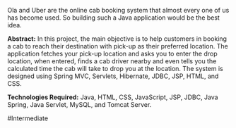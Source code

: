Ola and Uber are the online cab booking system that almost every one of us has become used. So building such a Java application would be the best idea. 

**Abstract:** In this project, the main objective is to help customers in booking a cab to reach their destination with pick-up as their preferred location. The application fetches your pick-up location and asks you to enter the drop location, when entered, finds a cab driver nearby and even tells you the calculated time the cab will take to drop you at the location. The system is designed using Spring MVC, Servlets, Hibernate, JDBC, JSP, HTML, and CSS. 

**Technologies Required:** Java, HTML, CSS, JavaScript, JSP, JDBC, Java Spring, Java Servlet, MySQL, and Tomcat Server.

#Intermediate